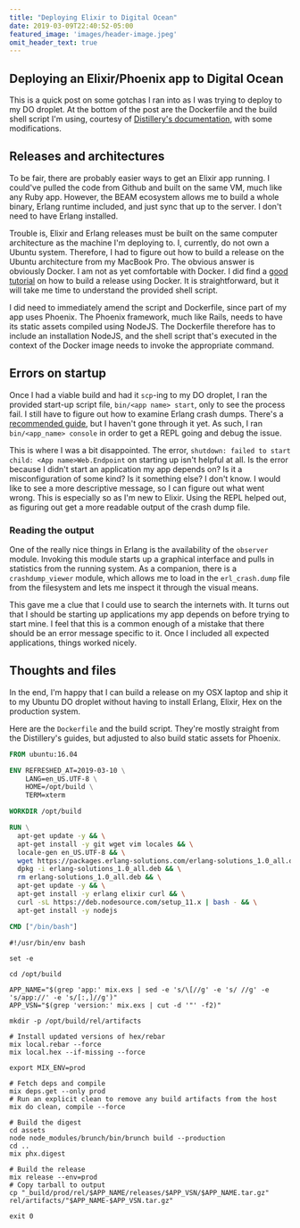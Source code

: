```yaml
---
title: "Deploying Elixir to Digital Ocean"
date: 2019-03-09T22:40:52-05:00
featured_image: 'images/header-image.jpeg'
omit_header_text: true
---
```


## Deploying an Elixir/Phoenix app to Digital Ocean

This is a quick post on some gotchas I ran into as I was trying to deploy to my DO droplet. At the bottom of the post are the Dockerfile and the build shell script I'm using, courtesy of [Distillery's documentation](https://hexdocs.pm/distillery/), with some modifications.

## Releases and architectures

To be fair, there are probably easier ways to get an Elixir app running. I could've pulled the code from Github and built on the same VM, much like any Ruby app. However, the BEAM ecosystem allows me to build a whole binary, Erlang runtime included, and just sync that up to the server. I don't need to have Erlang installed.

Trouble is, Elixir and Erlang releases must be built on the same computer architecture as the machine I'm deploying to. I, currently, do not own a Ubuntu system. Therefore, I had to figure out how to build a release on the Ubuntu architecture from my MacBook Pro. The obvious answer is obviously Docker. I am not as yet comfortable with Docker. I did find a [good tutorial](https://hexdocs.pm/distillery/guides/building_in_docker.html) on how to build a release using Docker. It is straightforward, but it will take me time to understand the provided shell script.

I did need to immediately amend the script and Dockerfile, since part of my app uses Phoenix. The Phoenix framework, much like Rails, needs to have its static assets compiled using NodeJS. The Dockerfile therefore has to include an installation NodeJS, and the shell script that's executed in the context of the Docker image needs to invoke the appropriate command.

## Errors on startup

Once I had a viable build and had it `scp`-ing to my DO droplet, I ran the provided start-up script file, `bin/<app name> start`, only to see the process fail. I still have to figure out how to examine Erlang crash dumps. There's a [recommended guide](http://erlang.org/doc/apps/erts/crash_dump.html), but I haven't gone through it yet. As such, I ran `bin/<app_name> console` in order to get a REPL going and debug the issue.

This is where I was a bit disappointed. The error, `shutdown: failed to start child: <App name>Web.Endpoint` on starting up isn't helpful at all. Is the error because I didn't start an application my app depends on? Is it a misconfiguration of some kind? Is it something else? I don't know. I would like to see a more descriptive message, so I can figure out what went wrong. This is especially so as I'm new to Elixir. Using the REPL helped out, as figuring out get a more readable output of the crash dump file.

### Reading the output

One of the really nice things in Erlang is the availability of the `observer` module. Invoking this module starts up a graphical interface and pulls in statistics from the running system. As a companion, there is a `crashdump_viewer` module, which allows me to load in the `erl_crash.dump` file from the filesystem and lets me inspect it through the visual means.

This gave me a clue that I could use to search the internets with. It turns out that I should be starting up applications my app depends on before trying to start mine. I feel that this is a common enough of a mistake that there should be an error message specific to it. Once I included all expected applications, things worked nicely.

## Thoughts and files

In the end, I'm happy that I can build a release on my OSX laptop and ship it to my Ubuntu DO droplet without having to install Erlang, Elixir, Hex on the production system.

Here are the `Dockerfile` and the build script. They're mostly straight from the Distillery's guides, but adjusted to also build static assets for Phoenix.

```Dockerfile
FROM ubuntu:16.04

ENV REFRESHED_AT=2019-03-10 \
    LANG=en_US.UTF-8 \
    HOME=/opt/build \
    TERM=xterm

WORKDIR /opt/build

RUN \
  apt-get update -y && \
  apt-get install -y git wget vim locales && \
  locale-gen en_US.UTF-8 && \
  wget https://packages.erlang-solutions.com/erlang-solutions_1.0_all.deb && \
  dpkg -i erlang-solutions_1.0_all.deb && \
  rm erlang-solutions_1.0_all.deb && \
  apt-get update -y && \
  apt-get install -y erlang elixir curl && \
  curl -sL https://deb.nodesource.com/setup_11.x | bash - && \
  apt-get install -y nodejs

CMD ["/bin/bash"]

```

```Build shell script
#!/usr/bin/env bash

set -e

cd /opt/build

APP_NAME="$(grep 'app:' mix.exs | sed -e 's/\[//g' -e 's/ //g' -e 's/app://' -e 's/[:,]//g')"
APP_VSN="$(grep 'version:' mix.exs | cut -d '"' -f2)"

mkdir -p /opt/build/rel/artifacts

# Install updated versions of hex/rebar
mix local.rebar --force
mix local.hex --if-missing --force

export MIX_ENV=prod

# Fetch deps and compile
mix deps.get --only prod
# Run an explicit clean to remove any build artifacts from the host
mix do clean, compile --force

# Build the digest
cd assets
node node_modules/brunch/bin/brunch build --production
cd ..
mix phx.digest

# Build the release
mix release --env=prod
# Copy tarball to output
cp "_build/prod/rel/$APP_NAME/releases/$APP_VSN/$APP_NAME.tar.gz" rel/artifacts/"$APP_NAME-$APP_VSN.tar.gz"

exit 0

```
